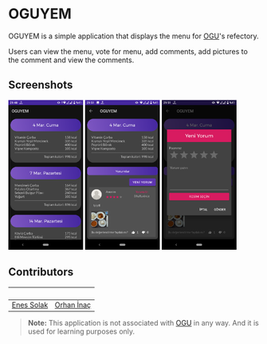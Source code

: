 # OGUYEM

OGUYEM is a simple application that displays the menu for [OGU][ogurefectory]'s refectory.

Users can view the menu, vote for menu, add comments, add pictures to the comment and view the comments.

## Screenshots

<p float="left">
    <img src="screenshots/screenshot_1.png" height="300">
    <img src="screenshots/screenshot_2.png" height="300">
    <img src="screenshots/screenshot_3.png" height="300">
</p>

## Contributors

| <a href="http://github.com/mrfade"><img src="https://avatars.githubusercontent.com/u/7377876?v=4?s=70" width="70px;" alt=""/></a> | <a href="http://github.com/orhaninac"><img src="https://avatars.githubusercontent.com/u/71544856?v=4?s=70" width="70px;" alt=""/></a> |
|---|---|
| [Enes Solak](https://enessolak.com.tr/) | [Orhan İnaç](https://orhaninac.com.tr/) |

> **Note:** This application is not associated with [OGU][ogurefectory] in any way. And it is used for learning purposes only.

[ogurefectory]: https://yemekhane.ogu.edu.tr
    "OGU's refectory menu page"
